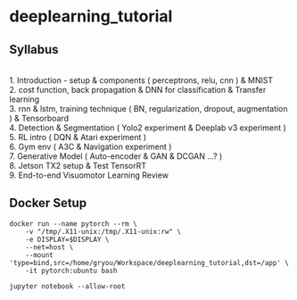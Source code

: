 # deeplearning_tutorial

## Syllabus
<br/>
1. Introduction - setup & components ( perceptrons, relu, cnn )  & MNIST 
<br/>
2. cost function, back propagation & DNN for classification & Transfer learning
<br/>
3. rnn & lstm, training technique ( BN, regularization, dropout, augmentation ) & Tensorboard
<br/>
4. Detection & Segmentation ( Yolo2 experiment & Deeplab v3 experiment )
<br/>
5. RL intro ( DQN & Atari experiment )
<br/>
6. Gym env ( A3C & Navigation experiment )
<br/>
7. Generative Model ( Auto-encoder & GAN & DCGAN ...? )
<br/>
8. Jetson TX2 setup & Test TensorRT
<br/>
9. End-to-end Visuomotor Learning Review


## Docker Setup
```
docker run --name pytorch --rm \
    -v "/tmp/.X11-unix:/tmp/.X11-unix:rw" \
    -e DISPLAY=$DISPLAY \
    --net=host \
    --mount 'type=bind,src=/home/gryou/Workspace/deeplearning_tutorial,dst=/app' \
    -it pytorch:ubuntu bash

jupyter notebook --allow-root
```
